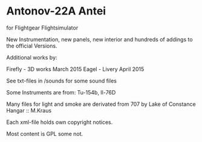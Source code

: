 # Antonov-22A Antei
for Flightgear Flightsimulator

New Instrumentation, new panels, new interior and hundreds of addings to the official Versions.

Additional works by:

Firefly - 3D works March 2015
Eagel   - Livery April 2015

See txt-files in /sounds for some sound files

Some Instruments are from: Tu-154b, Il-76D

Many files for light and smoke are derivated from 707 by Lake of Constance Hangar :: M.Kraus

Each xml-file holds own copyright notices.

Most content is GPL some not.